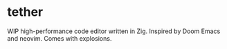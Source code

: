 # tether


WIP high-performance code editor written in Zig. Inspired by Doom Emacs and neovim. Comes with explosions.



